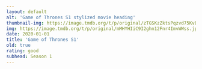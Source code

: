 ```yaml
---
layout: default
alt: 'Game of Thrones S1 stylized movie heading'
thumbnail-img: https://image.tmdb.org/t/p/original/zTGSKzZktsPqzvd75KvByK5G54A.png
img: https://image.tmdb.org/t/p/original/mMHYHIiC9I2ghn12Fnr4ImvWWss.jpg
date: 2020-01-01
title: 'Game of Thrones S1'
old: true
rating: good
subhead: Season 1
---
```

